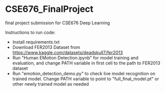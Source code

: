 # CSE676_FinalProject
final project submission for CSE676 Deep Learning

Instructions to run code:
- Install requirements.txt
- Download FER2013 Dataset from https://www.kaggle.com/datasets/deadskull7/fer2013
- Run "Human EMotion Detection.ipynb" for model training and evaluation, and change PATH variable in first cell to the path to FER2013 dataset
- Run "emotion_detection_demo.py" to check live model recognition on trained model. Change PATH variable to point to "full_final_model.pt" or other newly trained model as needed

